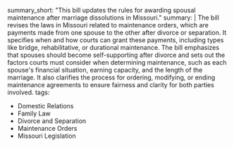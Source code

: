 summary_short: "This bill updates the rules for awarding spousal maintenance after marriage dissolutions in Missouri."
summary: |
  The bill revises the laws in Missouri related to maintenance orders, which are payments made from one spouse to the other after divorce or separation. It specifies when and how courts can grant these payments, including types like bridge, rehabilitative, or durational maintenance. The bill emphasizes that spouses should become self-supporting after divorce and sets out the factors courts must consider when determining maintenance, such as each spouse's financial situation, earning capacity, and the length of the marriage. It also clarifies the process for ordering, modifying, or ending maintenance agreements to ensure fairness and clarity for both parties involved.
tags:
  - Domestic Relations
  - Family Law
  - Divorce and Separation
  - Maintenance Orders
  - Missouri Legislation
